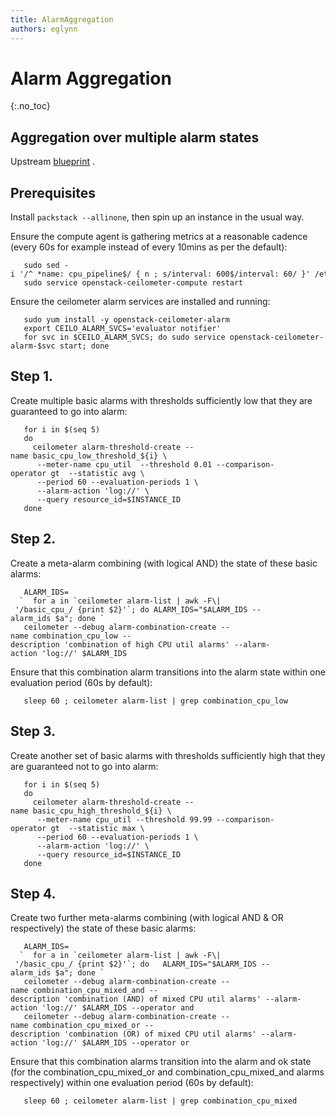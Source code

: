 ```yaml
---
title: AlarmAggregation
authors: eglynn
---
```


# Alarm Aggregation

{:.no_toc}

## Aggregation over multiple alarm states

Upstream [blueprint](https://blueprints.launchpad.net/ceilometer/+spec/alarming-logical-combination) .

## Prerequisites

Install `packstack --allinone`, then spin up an instance in the usual way.

Ensure the compute agent is gathering metrics at a reasonable cadence (every 60s for example instead of every 10mins as per the default):

       sudo sed -i '/^ *name: cpu_pipeline$/ { n ; s/interval: 600$/interval: 60/ }' /etc/ceilometer/pipeline.yaml
       sudo service openstack-ceilometer-compute restart

Ensure the ceilometer alarm services are installed and running:

       sudo yum install -y openstack-ceilometer-alarm
       export CEILO_ALARM_SVCS='evaluator notifier'
       for svc in $CEILO_ALARM_SVCS; do sudo service openstack-ceilometer-alarm-$svc start; done

## Step 1.

Create multiple basic alarms with thresholds sufficiently low that they are guaranteed to go into alarm:

       for i in $(seq 5)
       do
         ceilometer alarm-threshold-create --name basic_cpu_low_threshold_${i} \
          --meter-name cpu_util  --threshold 0.01 --comparison-operator gt  --statistic avg \
          --period 60 --evaluation-periods 1 \
          --alarm-action 'log://' \
          --query resource_id=$INSTANCE_ID
       done

## Step 2.

Create a meta-alarm combining (with logical AND) the state of these basic alarms:

       ALARM_IDS=
      `  for a in `ceilometer alarm-list | awk -F\| '/basic_cpu_/ {print $2}'`; do ALARM_IDS="$ALARM_IDS --alarm_ids $a"; done `
       ceilometer --debug alarm-combination-create --name combination_cpu_low --description 'combination of high CPU util alarms' --alarm-action 'log://' $ALARM_IDS

Ensure that this combination alarm transitions into the alarm state within one evaluation period (60s by default):

       sleep 60 ; ceilometer alarm-list | grep combination_cpu_low

## Step 3.

Create another set of basic alarms with thresholds sufficiently high that they are guaranteed not to go into alarm:

       for i in $(seq 5)
       do
         ceilometer alarm-threshold-create --name basic_cpu_high_threshold_${i} \
          --meter-name cpu_util --threshold 99.99 --comparison-operator gt  --statistic max \
          --period 60 --evaluation-periods 1 \
          --alarm-action 'log://' \
          --query resource_id=$INSTANCE_ID
       done

## Step 4.

Create two further meta-alarms combining (with logical AND & OR respectively) the state of these basic alarms:

       ALARM_IDS=
      `  for a in `ceilometer alarm-list | awk -F\| '/basic_cpu_/ {print $2}'`; do   ALARM_IDS="$ALARM_IDS --alarm_ids $a"; done `
       ceilometer --debug alarm-combination-create --name combination_cpu_mixed_and --description 'combination (AND) of mixed CPU util alarms' --alarm-action 'log://' $ALARM_IDS --operator and
       ceilometer --debug alarm-combination-create --name combination_cpu_mixed_or --description 'combination (OR) of mixed CPU util alarms' --alarm-action 'log://' $ALARM_IDS --operator or

Ensure that this combination alarms transition into the alarm and ok state (for the combination_cpu_mixed_or and combination_cpu_mixed_and alarms respectively) within one evaluation period (60s by default):

       sleep 60 ; ceilometer alarm-list | grep combination_cpu_mixed

